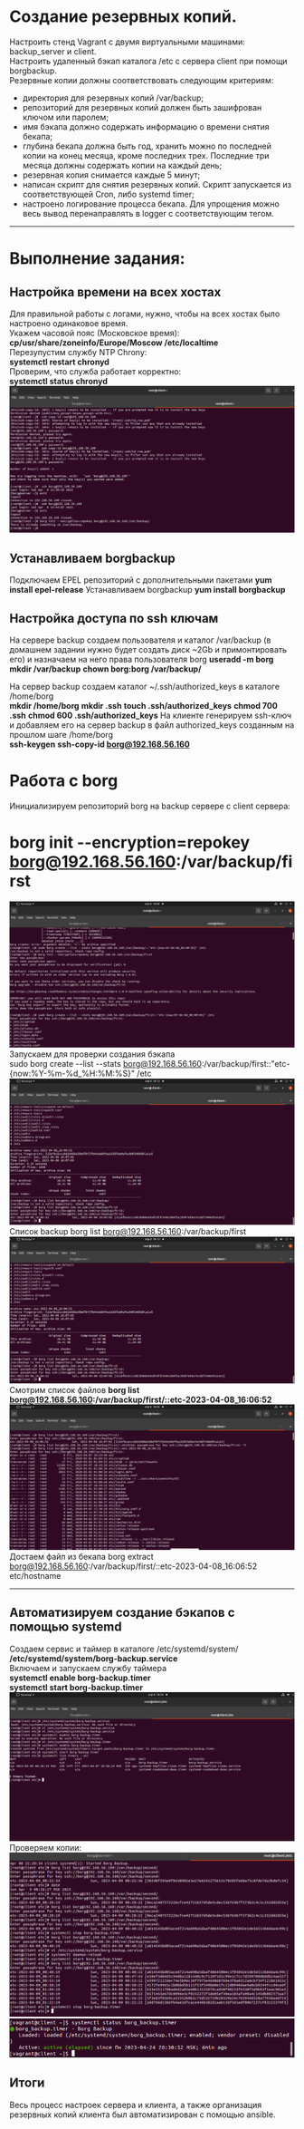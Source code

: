 #  Создание резервных копий.
Настроить стенд Vagrant с двумя виртуальными машинами: backup_server и client. </br>
Настроить удаленный бэкап каталога /etc c сервера client при помощи borgbackup.</br>
Резервные копии должны соответствовать следующим критериям:</br>
 * директория для резервных копий /var/backup;</br>
 * репозиторий для резервных копий должен быть зашифрован ключом или паролем;</br>
 * имя бэкапа должно содержать информацию о времени снятия бекапа;</br>
 * глубина бекапа должна быть год, хранить можно по последней копии на конец месяца, кроме последних трех. Последние три месяца должны содержать копии на каждый день;</br>
 * резервная копия снимается каждые 5 минут;</br>
 * написан скрипт для снятия резервных копий. Скрипт запускается из соответствующей Cron, либо systemd timer;</br>
 * настроено логирование процесса бекапа. Для упрощения можно весь вывод перенаправлять в logger с соответствующим тегом.</br>
_______________________________________________________________________
# Выполнение задания:
## Настройка времени на всех хостах
Для правильной работы c логами, нужно, чтобы на всех хостах было настроено одинаковое время.</br>
Укажем часовой пояс (Московское время):</br>
**cp/usr/share/zoneinfo/Europe/Moscow /etc/localtime**</br>
Перезупустим службу NTP Chrony: </br>
**systemctl restart chronyd**</br>
Проверим, что служба работает корректно: </br>
**systemctl status chronyd**</br>
![img](image/1%20repo%20borg.png)</br>
## Устанавливаем borgbackup
Подключаем EPEL репозиторий с дополнительными пакетами
**yum install epel-release**
 Устанавливаем borgbackup
**yum install borgbackup**
## Настройка доступа по ssh ключам
На сервере backup создаем пользователя и каталог /var/backup (в
домашнем задании нужно будет создать диск ~2Gb и
примонтировать его) и назначаем на него права пользователя borg
 **useradd -m borg**
**mkdir /var/backup**
**chown borg:borg /var/backup/**

На сервер backup создаем каталог ~/.ssh/authorized_keys в каталоге /home/borg </br>
**mkdir /home/borg**
**mkdir .ssh**
**touch .ssh/authorized_keys**
**chmod 700 .ssh**
**chmod 600 .ssh/authorized_keys**
На клиенте генерируем ssh-ключ и добавляем его на сервер backup в файл authorized_keys созданным на прошлом шаге /home/borg </br>
**ssh-keygen**
**ssh-copy-id borg@192.168.56.160**
# Работа с borg
 Инициализируем репозиторий borg на backup сервере с client сервера: </br>
# borg init --encryption=repokey borg@192.168.56.160:/var/backup/first </br>
![img](image/2%20init%20repo.png) </br>
Запускаем для проверки создания бэкапа  </br>
sudo borg create --list --stats borg@192.168.56.160:/var/backup/first::"etc-{now:%Y-%m-%d_%H:%M:%S}" /etc </br>
![img](image/3%20backup%20.png) </br>
Список backup
borg list borg@192.168.56.160:/var/backup/first
![img](image/3%20backup%20.png) </br>
Смотрим список файлов
**borg list borg@192.168.56.160:/var/backup/first/::etc-2023-04-08_16:06:52**
![img](image/4%20list%20files.png)
Достаем файл из бекапа
borg extract borg@192.168.56.160:/var/backup/first/::etc-2023-04-08_16:06:52 etc/hostname
************
## Автоматизируем создание бэкапов с помощью systemd </br>
Создаем сервис и таймер в каталоге /etc/systemd/system/ </br>
**/etc/systemd/system/borg-backup.service** </br>
 Включаем и запускаем службу таймера </br>
**systemctl enable borg-backup.timer** </br>
**systemctl start borg-backup.timer** </br>
![img](image/5%20create%20borg%20timer%20.png) </br>
Проверяем копии: </br>
![img](image/check%20copy.png) </br>
![img](image/status%20borg_timer.png) </br>
## Итоги
Весь процесс настроек сервера и клиента, а также организация резервных копий клиента был автоматизирован с помощью ansible.

